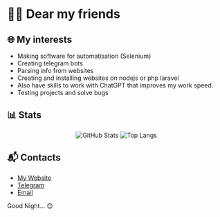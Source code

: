 # 🌙✨ Dear my friends

## 🌐 My interests
- Making software for automatisation (Selenium)
- Creating telegram bots
- Parsing info from websites
- Creating and installing websites on nodejs or php laravel
- Also have skills to work with ChatGPT that improves my work speed.
- Testing projects and solve bugs

## 📊 Stats

<p align="center">
  <img src="https://github-readme-stats.vercel.app/api?username=mercury-devel&show_icons=true&theme=dracula" alt="GitHub Stats" />
  <img src="https://github-readme-stats.vercel.app/api/top-langs/?username=mercury-devel&layout=compact&theme=dracula" alt="Top Langs" />
</p>

## 📬 Contacts

- [My Website](https://nocrynomercy.ru)
- [Telegram](https://t.me/mercury_devel)
- [Email](mailto:angel@nocrynomercy.ru)

Good Night... 😊
